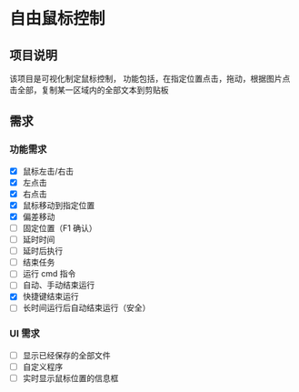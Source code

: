 # 自由鼠标控制

## 项目说明

该项目是可视化制定鼠标控制，
功能包括，在指定位置点击，拖动，根据图片点击全部，复制某一区域内的全部文本到剪贴板

## 需求

### 功能需求

+ [X]  鼠标左击/右击
  + [X]  左点击
  + [X]  右点击
+ [X]  鼠标移动到指定位置
  + [X]  偏差移动
  + [ ]  固定位置（F1 确认）
+ [ ]  延时时间
  + [ ]  延时后执行
+ [ ]  结束任务
+ [ ]  运行 cmd 指令
+ [ ]  自动、手动结束运行
  + [X]  快捷键结束运行
  + [ ]  长时间运行后自动结束运行（安全）

### UI 需求

+ [ ]  显示已经保存的全部文件
+ [ ]  自定义程序
+ [ ]  实时显示鼠标位置的信息框
